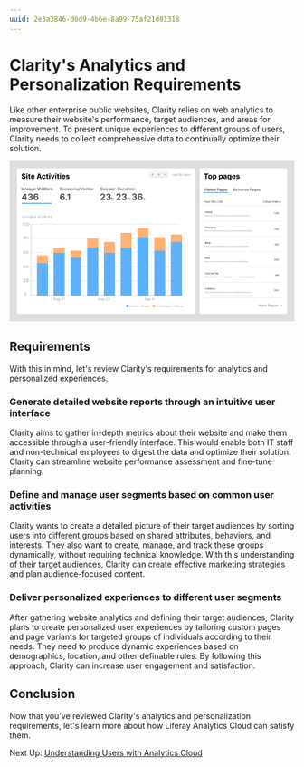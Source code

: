 ```yaml
---
uuid: 2e3a3846-d0d9-4b6e-8a99-75af21d81318
---
```

# Clarity's Analytics and Personalization Requirements

Like other enterprise public websites, Clarity relies on web analytics to measure their website's performance, target audiences, and areas for improvement. To present unique experiences to different groups of users, Clarity needs to collect comprehensive data to continually optimize their solution.

![Use Analytics Capabilities to collect comprehensive data to optimize your solution.](./claritys-analytics-and-personalization-requirements/images/01.png)

## Requirements

With this in mind, let's review Clarity's requirements for analytics and personalized experiences.

### Generate detailed website reports through an intuitive user interface

Clarity aims to gather in-depth metrics about their website and make them accessible through a user-friendly interface. This would enable both IT staff and non-technical employees to digest the data and optimize their solution. Clarity can streamline website performance assessment and fine-tune planning.

### Define and manage user segments based on common user activities

Clarity wants to create a detailed picture of their target audiences by sorting users into different groups based on shared attributes, behaviors, and interests. They also want to create, manage, and track these groups dynamically, without requiring technical knowledge. With this understanding of their target audiences, Clarity can create effective marketing strategies and plan audience-focused content.

### Deliver personalized experiences to different user segments

After gathering website analytics and defining their target audiences, Clarity plans to create personalized user experiences by tailoring custom pages and page variants for targeted groups of individuals according to their needs. They need to produce dynamic experiences based on demographics, location, and other definable rules. By following this approach, Clarity can increase user engagement and satisfaction.

## Conclusion

Now that you've reviewed Clarity's analytics and personalization requirements, let's learn more about how Liferay Analytics Cloud can satisfy them.

Next Up: [Understanding Users with Analytics Cloud](./understanding-users-with-analytics-cloud.md)